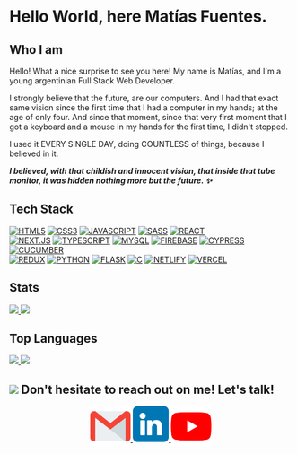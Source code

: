 # Hello World, here Matías Fuentes.

## Who I am

Hello! What a nice surprise to see you here! My name is Matías, and I'm a young argentinian Full Stack Web Developer.

I strongly believe that the future, are our computers. And I had that exact same vision since the first time that I had a computer in my hands; at the age of only four. And since that moment, since that very first moment that I got a keyboard and a mouse in my hands for the first time, I didn't stopped.

I used it EVERY SINGLE DAY, doing COUNTLESS of things, because I believed in it.

***I believed, with that childish and innocent vision, that inside that tube monitor, it was hidden nothing more but the future. ✨***

## Tech Stack

[![HTML5](https://img.shields.io/badge/html%205-grey?style=for-the-badge&logo=html5&logoColor=white&labelColor=8E2DE2)](https://github.com/matias-fuentes/HTML-CSS-JS-and-SASS-projects)
[![CSS3](https://img.shields.io/badge/css%203-grey?style=for-the-badge&logo=css3&logoColor=white&labelColor=8E2DE2)](https://github.com/matias-fuentes/HTML-CSS-JS-and-SASS-projects)
[![JAVASCRIPT](https://img.shields.io/badge/-JavaScript-grey?style=for-the-badge&logo=javascript&logoColor=white&labelColor=8E2DE2)](https://github.com/matias-fuentes/HTML-CSS-JS-and-SASS-projects)
[![SASS](https://img.shields.io/badge/sass-grey?style=for-the-badge&logo=sass&logoColor=white&labelColor=8E2DE2)](https://github.com/matias-fuentes/HTML-CSS-JS-and-SASS-projects)
[![REACT](https://img.shields.io/badge/react-grey?style=for-the-badge&logo=react&logoColor=white&labelColor=8E2DE2)](https://github.com/matias-fuentes/React-projects)
<br>
[![NEXT.JS](https://img.shields.io/badge/next.js-grey?style=for-the-badge&logo=next.js&logoColor=white&labelColor=8E2DE2)](https://github.com/matias-fuentes/Next-projects)
[![TYPESCRIPT](https://img.shields.io/badge/typescript-grey?style=for-the-badge&logo=typescript&logoColor=white&labelColor=8E2DE2)](https://github.com/matias-fuentes/TypeScript-projects)
[![MYSQL](https://img.shields.io/badge/mysql-grey?style=for-the-badge&logo=mysql&logoColor=white&labelColor=8E2DE2)](https://github.com/matias-fuentes/SQL-projects)
[![FIREBASE](https://img.shields.io/badge/-firebase-grey?style=for-the-badge&logo=firebase&logoColor=white&labelColor=8E2DE2)](https://github.com/matias-fuentes/NoSQL-projects)
[![CYPRESS](https://img.shields.io/badge/cypress-grey?style=for-the-badge&logo=cypress&logoColor=white&labelColor=8E2DE2)](https://github.com/matias-fuentes/Cypress-and-Cucumber-projects)
[![CUCUMBER](https://img.shields.io/badge/cucumber-grey?style=for-the-badge&logo=cucumber&logoColor=white&labelColor=8E2DE2)](https://github.com/matias-fuentes/Cypress-and-Cucumber-projects)
<br>
[![REDUX](https://img.shields.io/badge/redux-grey?style=for-the-badge&logo=redux&logoColor=white&labelColor=8E2DE2)](https://github.com/matias-fuentes/Redux-projects)
[![PYTHON](https://img.shields.io/badge/-python-grey?style=for-the-badge&logo=python&logoColor=white&labelColor=8E2DE2)](https://github.com/matias-fuentes/Python-projects)
[![FLASK](https://img.shields.io/badge/flask-grey?style=for-the-badge&logo=flask&logoColor=white&labelColor=8E2DE2)](https://github.com/matias-fuentes/Flask-projects)
[![C](https://img.shields.io/badge/c%20(Language)-grey?style=for-the-badge&logo=c&logoColor=white&labelColor=8E2DE2)](https://github.com/matias-fuentes/C-projects)
[![NETLIFY](https://img.shields.io/badge/netlify-grey?style=for-the-badge&logo=netlify&logoColor=white&labelColor=8E2DE2)](https://github.com/matias-fuentes/Netlify-projects)
[![VERCEL](https://img.shields.io/badge/vercel-grey?style=for-the-badge&logo=vercel&logoColor=white&labelColor=8E2DE2)](https://github.com/matias-fuentes/Vercel-projects)

## Stats

<div>
  <a href="https://github.com/matias-fuentes/">
    <img height="225" src="https://github-readme-stats.vercel.app/api?username=matias-fuentes&show_icons=true&theme=radical&title_color=8E2DE2&text_color=fff&icon_color=8E2DE2">
  </a>
  <img height="225" src="https://c.tenor.com/j3cVEPj4bzkAAAAC/cat-typing.gif">
</div>

## Top Languages

<div>
  <a href="https://github.com/matias-fuentes/">
    <img src="https://github-readme-stats.vercel.app/api/top-langs/?username=matias-fuentes&theme=radical&title_color=8E2DE2&text_color=fff">
  </a>
  <img src="https://c.tenor.com/bCfpwMjfAi0AAAAC/cat-typing.gif" height="285">
</div>

## <img height="48" src="https://c.tenor.com/NjbLQCvQoC8AAAAC/bongo-cat.gif"> Don't hesitate to reach out on me! Let's talk!

<div align="center">
  <a href="mailto: matiasfuentesdev@gmail.com">
    <img height="72" align="top" src="./icons/gmail.png">
  </a>
  <a href="https://www.linkedin.com/in/matias-damian-fuentes/">
    <img height="64" src="./icons/linkedin.png">
  </a>
  <a href="https://www.youtube.com/@MatiasFuentes-DEV">
    <img height="72" align="top" src="./icons/youtube.png">
  </a>
</div>
